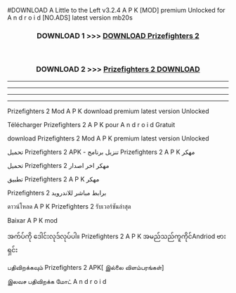 #DOWNLOAD A Little to the Left v3.2.4 A P K [MOD] premium Unlocked for A n d r o i d [NO.ADS] latest version mb20s 



<div align="center">

<h3>DOWNLOAD 1 >>> <a href="https://downloadmod1.web.app/?judul=Prizefighters 2 ">DOWNLOAD Prizefighters 2 </a></h3><br>

<h3>DOWNLOAD 2 >>> <a href="https://downloadmod1.web.app/?judul=Prizefighters 2 ">Prizefighters 2  DOWNLOAD </a></h3>

</div>


----------------------------------------------------------

----------------------------------------------------------

----------------------------------------------------------

----------------------------------------------------------


Prizefighters 2  Mod A P K download premium latest version Unlocked

Télécharger Prizefighters 2  A P K pour A n d r o i d Gratuit

download Prizefighters 2  Mod A P K premium latest version Unlocked

تحميل Prizefighters 2  APK - تنزيل برنامج Prizefighters 2  A P K مهكر

تحميل Prizefighters 2  مهكر اخر اصدار

تطبيق Prizefighters 2  A P K مهكر

Prizefighters 2  برابط مباشر للاندرويد

ดาวน์โหลด A P K Prizefighters 2  รับเวอร์ชันล่าสุด

Baixar A P K mod

အက်ပ်ကို ဒေါင်းလုဒ်လုပ်ပါ။ Prizefighters 2  A P K အမည်သည်ကူကိုင်Andriod ဗားရှင်း

பதிவிறக்கவும் Prizefighters 2  APK[ இல்லை விளம்பரங்கள்] 
 
இலவச பதிவிறக்க மோட் A n d r o i d



